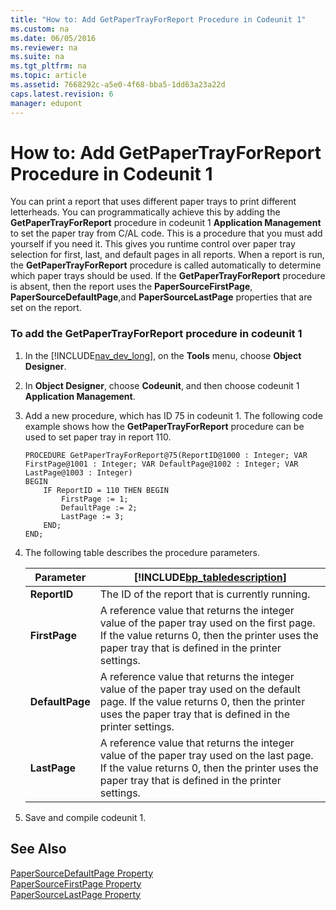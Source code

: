 ```yaml
---
title: "How to: Add GetPaperTrayForReport Procedure in Codeunit 1"
ms.custom: na
ms.date: 06/05/2016
ms.reviewer: na
ms.suite: na
ms.tgt_pltfrm: na
ms.topic: article
ms.assetid: 7668292c-a5e0-4f68-bba5-1dd63a23a22d
caps.latest.revision: 6
manager: edupont
---
```

# How to: Add GetPaperTrayForReport Procedure in Codeunit 1
You can print a report that uses different paper trays to print different letterheads. You can programmatically achieve this by adding the **GetPaperTrayForReport** procedure in codeunit 1 **Application Management** to set the paper tray from C\/AL code. This is a procedure that you must add yourself if you need it. This gives you runtime control over paper tray selection for first, last, and default pages in all reports. When a report is run, the **GetPaperTrayForReport** procedure is called automatically to determine which paper trays should be used. If the **GetPaperTrayForReport** procedure is absent, then the report uses the **PaperSourceFirstPage**, **PaperSourceDefaultPage**,and **PaperSourceLastPage** properties that are set on the report.  
  
### To add the GetPaperTrayForReport procedure in codeunit 1  
  
1.  In the [!INCLUDE[nav_dev_long](../dynamics-nav/includes/nav_dev_long_md.md)], on the **Tools** menu, choose **Object Designer**.  
  
2.  In **Object Designer**, choose **Codeunit**, and then choose codeunit 1 **Application Management**.  
  
3.  Add a new procedure, which has ID 75 in codeunit 1. The following code example shows how the **GetPaperTrayForReport** procedure can be used to set paper tray in report 110.  
  
    ```  
    PROCEDURE GetPaperTrayForReport@75(ReportID@1000 : Integer; VAR FirstPage@1001 : Integer; VAR DefaultPage@1002 : Integer; VAR LastPage@1003 : Integer)  
    BEGIN   
        IF ReportID = 110 THEN BEGIN   
            FirstPage := 1;   
            DefaultPage := 2;   
            LastPage := 3;   
        END;   
    END;  
    ```  
  
4.  The following table describes the procedure parameters.  
  
    |Parameter|[!INCLUDE[bp_tabledescription](../dynamics-nav/includes/bp_tabledescription_md.md)]|  
    |---------------|---------------------------------------|  
    |**ReportID**|The ID of the report that is currently running.|  
    |**FirstPage**|A reference value that returns the integer value of the paper tray used on the first page. If the value returns 0, then the printer uses the paper tray that is defined in the printer settings.|  
    |**DefaultPage**|A reference value that returns the integer value of the paper tray used on the default page. If the value returns 0, then the printer uses the paper tray that is defined in the printer settings.|  
    |**LastPage**|A reference value that returns the integer value of the paper tray used on the last page. If the value returns 0, then the printer uses the paper tray that is defined in the printer settings.|  
  
5.  Save and compile codeunit 1.  
  
## See Also  
 [PaperSourceDefaultPage Property](../dynamics-nav/PaperSourceDefaultPage-Property.md)   
 [PaperSourceFirstPage Property](../dynamics-nav/PaperSourceFirstPage-Property.md)   
 [PaperSourceLastPage Property](../dynamics-nav/PaperSourceLastPage-Property.md)